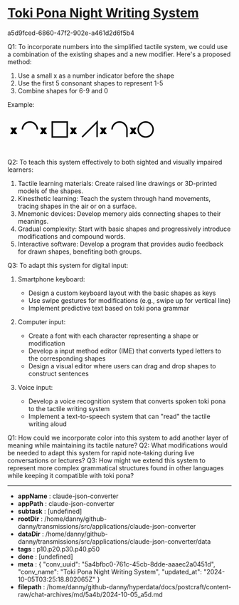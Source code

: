 # [Toki Pona Night Writing System](https://claude.ai/chat/5a4bfbc0-761c-45cb-8dde-aaaec2a0451d)

a5d9fced-6860-47f2-902e-a461d2d6f5b4

 Q1: To incorporate numbers into the simplified tactile system, we could use a combination of the existing shapes and a new modifier. Here's a proposed method:

1. Use a small x as a number indicator before the shape
2. Use the first 5 consonant shapes to represent 1-5
3. Combine shapes for 6-9 and 0

Example:

<antArtifact identifier="tactile-numbers" type="image/svg+xml" title="Tactile Numbers">
<svg viewBox="0 0 300 50" xmlns="http://www.w3.org/2000/svg">
  <g stroke="black" stroke-width="2" fill="none">
    <text x="5" y="25" font-size="12">x</text>
    <path d="M20,20 A10,10 0 0,1 40,20" /> <!-- 1 -->
    <text x="45" y="25" font-size="12">x</text>
    <rect x="60" y="10" width="20" height="20" /> <!-- 2 -->
    <text x="85" y="25" font-size="12">x</text>
    <path d="M100,30 L120,10 L120,30" /> <!-- 3 -->
    <text x="125" y="25" font-size="12">x</text>
    <path d="M140,20 A10,10 0 0,1 160,20 L160,30" /> <!-- 6 = 1+5 -->
    <text x="165" y="25" font-size="12">x</text>
    <circle cx="185" cy="20" r="10" /> <!-- 0 -->
  </g>
</svg>
</antArtifact>

Q2: To teach this system effectively to both sighted and visually impaired learners:

1. Tactile learning materials: Create raised line drawings or 3D-printed models of the shapes.
2. Kinesthetic learning: Teach the system through hand movements, tracing shapes in the air or on a surface.
3. Mnemonic devices: Develop memory aids connecting shapes to their meanings.
4. Gradual complexity: Start with basic shapes and progressively introduce modifications and compound words.
5. Interactive software: Develop a program that provides audio feedback for drawn shapes, benefiting both groups.

Q3: To adapt this system for digital input:

1. Smartphone keyboard:
   - Design a custom keyboard layout with the basic shapes as keys
   - Use swipe gestures for modifications (e.g., swipe up for vertical line)
   - Implement predictive text based on toki pona grammar

2. Computer input:
   - Create a font with each character representing a shape or modification
   - Develop a input method editor (IME) that converts typed letters to the corresponding shapes
   - Design a visual editor where users can drag and drop shapes to construct sentences

3. Voice input:
   - Develop a voice recognition system that converts spoken toki pona to the tactile writing system
   - Implement a text-to-speech system that can "read" the tactile writing aloud

Q1: How could we incorporate color into this system to add another layer of meaning while maintaining its tactile nature?
Q2: What modifications would be needed to adapt this system for rapid note-taking during live conversations or lectures?
Q3: How might we extend this system to represent more complex grammatical structures found in other languages while keeping it compatible with toki pona?

---

* **appName** : claude-json-converter
* **appPath** : claude-json-converter
* **subtask** : [undefined]
* **rootDir** : /home/danny/github-danny/transmissions/src/applications/claude-json-converter
* **dataDir** : /home/danny/github-danny/transmissions/src/applications/claude-json-converter/data
* **tags** : p10.p20.p30.p40.p50
* **done** : [undefined]
* **meta** : {
  "conv_uuid": "5a4bfbc0-761c-45cb-8dde-aaaec2a0451d",
  "conv_name": "Toki Pona Night Writing System",
  "updated_at": "2024-10-05T03:25:18.802065Z"
}
* **filepath** : /home/danny/github-danny/hyperdata/docs/postcraft/content-raw/chat-archives/md/5a4b/2024-10-05_a5d.md